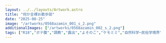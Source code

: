 ```yaml
---
layout: ../../layouts/Artwork.astro
title: "伺か全裸お散歩部"
date: "2025-08-25"
image: "/artworks/0568azamin_001_s_2.png"
additionalImages: ["/artworks/0568azamin_002_s_2.png"]
tags: ["R18","ボテ腹","調教","露出","よそのこ","ケモミミ","自然科学─民俗学境界","金屋あざみ"]
---
```


